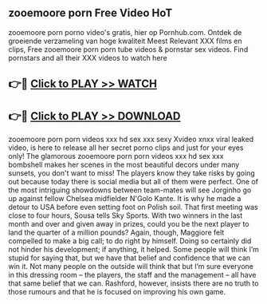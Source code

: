 ## zooemoore porn Free Video HoT 

zooemoore porn porno video's gratis, hier op Pornhub.com. Ontdek de groeiende verzameling van hoge kwaliteit Meest Relevant XXX films en clips,
Free zooemoore porn porn tube videos & pornstar sex videos. Find pornstars and all their XXX videos to watch here


## 👉🔴 [Click to PLAY >> WATCH](http://us.freeplayer.one?title=zooemoore_porn&ref=16D)

## 👉🔴 [Click to PLAY >> DOWNLOAD](http://us.freeplayer.one?title=zooemoore_porn&ref=16D)


zooemoore porn porn videos xxx hd sex xxx sexy Xvideo xnxx viral leaked video, is here to release all her secret porno clips and just for your eyes only! The glamorous zooemoore porn porn videos xxx hd sex xxx bombshell makes her scenes in the most beautiful decors under many sunsets, you don't want to miss! The players know they take risks by going out because today there is social media but all of them were perfect. One of the most intriguing showdowns between team-mates will see Jorginho go up against fellow Chelsea midfielder N'Golo Kante. It is why he made a detour to USA before even setting foot on Polish soil. That first meeting was close to four hours, Sousa tells Sky Sports. With two winners in the last month and over and given away in prizes, could you be the next player to land the quarter of a million pounds? Again, though, Maggiore felt compelled to make a big call; to do right by himself. Doing so certainly did not hinder his development; if anything, it helped. Some people will think I’m stupid for saying that, but we have that belief and confidence that we can win it. Not many people on the outside will think that but I’m sure everyone in this dressing room – the players, the staff and the management – all have that same belief that we can. Rashford, however, insists there are no truth to those rumours and that he is focused on improving his own game.